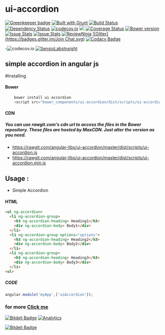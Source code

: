 
# ui-accordion

[![Greenkeeper badge](https://badges.greenkeeper.io/angular-libs/ui-accordion.svg)](https://greenkeeper.io/)
[![Built with Grunt](https://cdn.gruntjs.com/builtwith.png)](http://gruntjs.com/)
[![Build Status](https://travis-ci.org/angular-libs/ui-accordion.svg?branch=master)](https://travis-ci.org/angular-libs/ui-accordion)
[![Dependency Status](https://gemnasium.com/angular-libs/ui-accordion.svg)](https://gemnasium.com/angular-libs/ui-accordion)
[![codecov.io](https://codecov.io/github/angular-libs/ui-accordion/coverage.svg?branch=master)](https://codecov.io/github/angular-libs/ui-accordion?branch=master)
<a href="https://codeclimate.com/github/angular-libs/ui-accordion"><img src="https://codeclimate.com/github/angular-libs/ui-accordion/badges/gpa.svg" /></a>
[![Coverage Status](https://coveralls.io/repos/angular-libs/ui-accordion/badge.svg?branch=master&service=github)](https://coveralls.io/github/angular-libs/ui-accordion?branch=master)
[![Bower version](https://badge.fury.io/bo/ui-accordion.svg)](https://badge.fury.io/bo/ui-accordion)
[![Issue Stats](http://issuestats.com/github/angular-libs/ui-accordion/badge/pr)](http://issuestats.com/github/angular-libs/ui-accordion)
[![Issue Stats](http://issuestats.com/github/angular-libs/ui-accordion/badge/issue)](http://issuestats.com/github/angular-libs/ui-accordion)
[![ReviewNinja](https://app.review.ninja/43959757/badge)](https://app.review.ninja/angular-libs/ui-accordion)
[![Gitter](https://badges.gitter.im/Join Chat.svg)](https://gitter.im/angular-libs?utm_source=badge&utm_medium=badge&utm_campaign=pr-badge)
[![Codacy Badge](https://api.codacy.com/project/badge/grade/06412233c0e64d9c8133432c2869f69b)](https://www.codacy.com/app/kuldeepkeshwar/ui-accordion)


-![codecov.io](https://codecov.io/github/angular-libs/ui-accordion/branch.svg?branch=master)
[![SensioLabsInsight](https://insight.sensiolabs.com/projects/23f9d0f9-ef29-4a12-84c0-154e335f827e/big.png)](https://insight.sensiolabs.com/projects/23f9d0f9-ef29-4a12-84c0-154e335f827e)
## simple accordion in angular js

#Installing
#### Bower
```javascript
    bower install ui-accordion
    <script src="bower_components/ui-accordion/dist/scripts/ui-accordion.js"></script>
```
#### CDN

##### You can use rawgit.com's cdn url to access the files in the Bower repository. These files are hosted by MaxCDN. Just alter the version as you need.

* https://rawgit.com/angular-libs/ui-accordion/master/dist/scripts/ui-accordion.js
* https://rawgit.com/angular-libs/ui-accordion/master/dist/scripts/ui-accordion.min.js

## Usage :

* Simple Accordion
  
#### HTML
```html
<ul ng-accordion>
  <li ng-accordion-group>
    <h3 ng-accordion-heading> Heading1</h3>
    <div ng-accordion-body> Body1</div>
  </li>
  <li ng-accordion-group options="options">
    <h3 ng-accordion-heading> Heading2</h3>
    <div ng-accordion-body> Body2</div>
  </li>
  <li ng-accordion-group>
    <h3 ng-accordion-heading> Heading3</h3>
    <div ng-accordion-body> Body3</div>
  </li>
<ul>
```
##### CODE
```javascript
angular.module('myApp',['uiAccordion']);
```
### for more [Click me](http://angular-libs.github.io/ui-accordion)

[![Bitdeli Badge](https://d2weczhvl823v0.cloudfront.net/angular-libs/ui-accordion/trend.png)](https://bitdeli.com/free "Bitdeli Badge")
[![Analytics](https://ga-beacon.appspot.com/UA-71806888-1/ui-accordion/)](https://github.com/angular-libs/ui-accordion)
<script>
  (function(i,s,o,g,r,a,m){i['GoogleAnalyticsObject']=r;i[r]=i[r]||function(){
  (i[r].q=i[r].q||[]).push(arguments)},i[r].l=1*new Date();a=s.createElement(o),
  m=s.getElementsByTagName(o)[0];a.async=1;a.src=g;m.parentNode.insertBefore(a,m)
  })(window,document,'script','//www.google-analytics.com/analytics.js','ga');

  ga('create', 'UA-71806888-1', 'auto');
  ga('send', 'pageview');

</script>



[![Bitdeli Badge](https://d2weczhvl823v0.cloudfront.net/angular-libs/ui-accordion/trend.png)](https://bitdeli.com/free "Bitdeli Badge")

